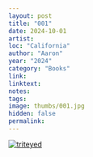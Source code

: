 ```yaml
---
layout: post
title: "001"
date: 2024-10-01
artist: 
loc: "California"
author: "Aaron"
year: "2024"
category: "Books"
link: 
linktext: 
notes: 
tags: 
image: thumbs/001.jpg
hidden: false
permalink:
---
```



<div class="post_image">
	<a href="{{ site.baseurl }}/images/posts/2024_avh/001.jpg" target="_blank">
	<img src="{{ site.baseurl }}/images/posts/2024_avh/001.jpg" alt="triteyed"></a>
</div>




